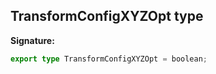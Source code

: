 
## TransformConfigXYZOpt type

**Signature:**

```typescript
export type TransformConfigXYZOpt = boolean;
```

